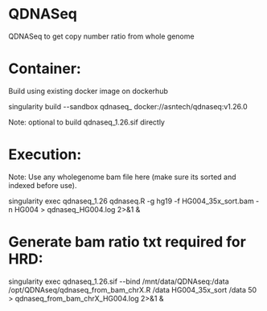 # QDNASeq
QDNASeq to get copy number ratio from whole genome

# Container:
Build using existing docker image on dockerhub

singularity build --sandbox qdnaseq_ docker://asntech/qdnaseq:v1.26.0

Note: optional to build qdnaseq_1.26.sif directly

# Execution:
Note: Use any wholegenome bam file here (make sure its sorted and indexed before use).

singularity exec qdnaseq_1.26 qdnaseq.R -g hg19 -f HG004_35x_sort.bam -n HG004 > qdnaseq_HG004.log 2>&1 &

# Generate bam ratio txt required for HRD:

singularity exec qdnaseq_1.26.sif --bind /mnt/data/QDNAseq:/data /opt/QDNAseq/qdnaseq_from_bam_chrX.R /data HG004_35x_sort /data 50 > qdnaseq_from_bam_chrX_HG004.log 2>&1 &


      

